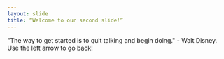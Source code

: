 ```yaml
---
layout: slide
title: “Welcome to our second slide!”
---
```

"The way to get started is to quit talking and begin doing." - Walt Disney.
Use the left arrow to go back!
